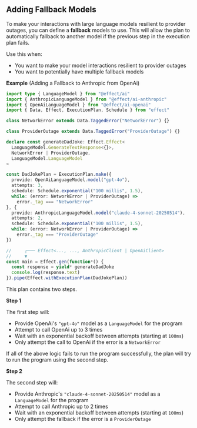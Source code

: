 ## Adding Fallback Models

To make your interactions with large language models resilient to provider outages, you can define a **fallback** models to use. This will allow the plan to automatically fallback to another model if the previous step in the execution plan fails.

Use this when:
- You want to make your model interactions resilient to provider outages
- You want to potentially have multiple fallback models

**Example** (Adding a Fallback to Anthropic from OpenAi)

```ts twoslash {23-27} collapse={6-14}
import type { LanguageModel } from "@effect/ai"
import { AnthropicLanguageModel } from "@effect/ai-anthropic"
import { OpenAiLanguageModel } from "@effect/ai-openai"
import { Data, Effect, ExecutionPlan, Schedule } from "effect"

class NetworkError extends Data.TaggedError("NetworkError") {}

class ProviderOutage extends Data.TaggedError("ProviderOutage") {}

declare const generateDadJoke: Effect.Effect<
  LanguageModel.GenerateTextResponse<{}>,
  NetworkError | ProviderOutage,
  LanguageModel.LanguageModel
>

const DadJokePlan = ExecutionPlan.make({
  provide: OpenAiLanguageModel.model("gpt-4o"),
  attempts: 3,
  schedule: Schedule.exponential("100 millis", 1.5),
  while: (error: NetworkError | ProviderOutage) =>
    error._tag === "NetworkError"
}, {
  provide: AnthropicLanguageModel.model("claude-4-sonnet-20250514"),
  attempts: 2,
  schedule: Schedule.exponential("100 millis", 1.5),
  while: (error: NetworkError | ProviderOutage) =>
    error._tag === "ProviderOutage"
})

//     ┌─── Effect<..., ..., AnthropicClient | OpenAiClient>
//     ▼
const main = Effect.gen(function*() {
  const response = yield* generateDadJoke
  console.log(response.text)
}).pipe(Effect.withExecutionPlan(DadJokePlan))
```

This plan contains two steps.

**Step 1**

The first step will:
- Provide OpenAi's `"gpt-4o"` model as a `LanguageModel` for the program
- Attempt to call OpenAi up to 3 times
- Wait with an exponential backoff between attempts (starting at `100ms`)
- Only attempt the call to OpenAi if the error is a `NetworkError`

If all of the above logic fails to run the program successfully, the plan will
try to run the program using the second step.

**Step 2**

The second step will:
- Provide Anthropic's `"claude-4-sonnet-20250514"` model as a `LanguageModel` for the program
- Attempt to call Anthropic up to 2 times
- Wait with an exponential backoff between attempts (starting at `100ms`)
- Only attempt the fallback if the error is a `ProviderOutage`
